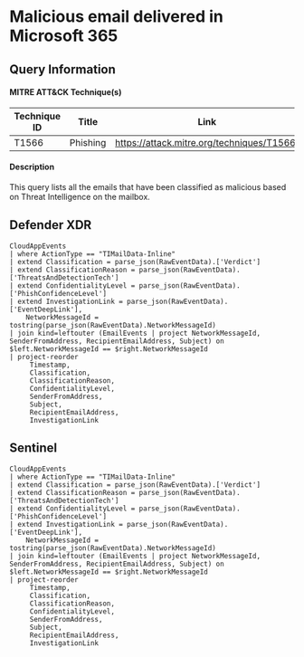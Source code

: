 # Malicious email delivered in Microsoft 365

## Query Information

#### MITRE ATT&CK Technique(s)

| Technique ID | Title    | Link    |
| ---  | --- | --- |
| T1566 | Phishing | https://attack.mitre.org/techniques/T1566/ |

#### Description
This query lists all the emails that have been classified as malicious based on Threat Intelligence on the mailbox.

## Defender XDR
```KQL
CloudAppEvents
| where ActionType == "TIMailData-Inline"
| extend Classification = parse_json(RawEventData).['Verdict']
| extend ClassificationReason = parse_json(RawEventData).['ThreatsAndDetectionTech']
| extend ConfidentialityLevel = parse_json(RawEventData).['PhishConfidenceLevel']
| extend InvestigationLink = parse_json(RawEventData).['EventDeepLink'],
    NetworkMessageId = tostring(parse_json(RawEventData).NetworkMessageId)
| join kind=leftouter (EmailEvents | project NetworkMessageId, SenderFromAddress, RecipientEmailAddress, Subject) on $left.NetworkMessageId == $right.NetworkMessageId
| project-reorder
     Timestamp,
     Classification,
     ClassificationReason,
     ConfidentialityLevel,
     SenderFromAddress,
     Subject,
     RecipientEmailAddress,
     InvestigationLink
```

## Sentinel
```KQL
CloudAppEvents
| where ActionType == "TIMailData-Inline"
| extend Classification = parse_json(RawEventData).['Verdict']
| extend ClassificationReason = parse_json(RawEventData).['ThreatsAndDetectionTech']
| extend ConfidentialityLevel = parse_json(RawEventData).['PhishConfidenceLevel']
| extend InvestigationLink = parse_json(RawEventData).['EventDeepLink'],
    NetworkMessageId = tostring(parse_json(RawEventData).NetworkMessageId)
| join kind=leftouter (EmailEvents | project NetworkMessageId, SenderFromAddress, RecipientEmailAddress, Subject) on $left.NetworkMessageId == $right.NetworkMessageId
| project-reorder
     Timestamp,
     Classification,
     ClassificationReason,
     ConfidentialityLevel,
     SenderFromAddress,
     Subject,
     RecipientEmailAddress,
     InvestigationLink
```
